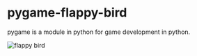 # pygame-flappy-bird
pygame is a module in python for game development in python. 

![flappy bird](https://github.com/imran-24/pygame-flappy-bird/assets/91665909/62205a74-235e-4b26-bcd1-4e33d2f23b26)

